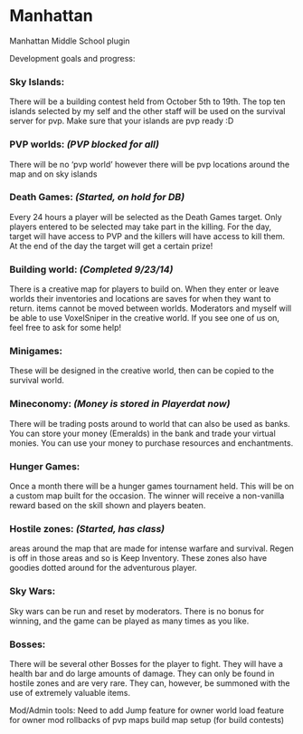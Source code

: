 Manhattan
=========

Manhattan Middle School plugin

Development goals and progress:


### Sky Islands:
There will be a building contest held from October 5th to 19th. The top ten islands selected by my self and the other staff will be used on the survival server for pvp. Make sure that your islands are pvp ready :D

### PVP worlds: _(PVP blocked for all)_
There will be no ‘pvp world’ however there will be pvp locations around the map and on sky islands

### Death Games: _(Started, on hold for DB)_
Every 24 hours a player will be selected as the Death Games target. Only players entered to be selected may take part in the killing. For the day, target will have access to PVP and the killers will have access to kill them. At the end of the day the target will get a certain prize!

### Building world: _(Completed 9/23/14)_
There is a creative map for players to build on. When they enter or leave worlds their inventories and locations are saves for when they want to return. items cannot be moved between worlds. Moderators and myself will be able to use VoxelSniper in the creative world. If you see one of us on, feel free to ask for some help!

### Minigames: 
These will be designed in the creative world, then can be copied to the survival world.

### Mineconomy: _(Money is stored in Playerdat now)_
There will be trading posts around to world that can also be used as banks. You can store your money (Emeralds) in the bank and trade your virtual monies. You can use your money to purchase resources and enchantments.

### Hunger Games:
Once a month there will be a hunger games tournament held. This will be on a custom map built for the occasion. The winner will receive a non-vanilla reward based on the skill shown and players beaten.

### Hostile zones: _(Started, has class)_
areas around the map that are made for intense warfare and survival. Regen is off in those areas and so is Keep Inventory. These zones also have goodies dotted around for the adventurous player.

### Sky Wars:
Sky wars can be run and reset by moderators. There is no bonus for winning, and the game can be played as many times as you like.

### Bosses:
There will be several other Bosses for the player to fight. They will have a health bar and do large amounts of damage. They can only be found in hostile zones and are very rare. They can, however, be summoned with the use of extremely valuable items. 


Mod/Admin tools:
Need to add Jump feature for owner
world load feature for owner
mod rollbacks of pvp maps
build map setup (for build contests)
